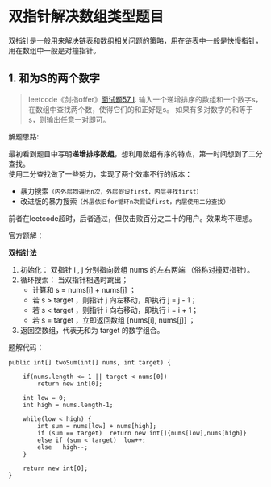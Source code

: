 # 双指针解决数组类型题目
双指针是一般用来解决链表和数组相关问题的策略，用在链表中一般是快慢指针，用在数组中一般是对撞指针。

## 1. 和为S的两个数字
> leetcode《剑指offer》[面试题57 I](https://leetcode-cn.com/problems/he-wei-sde-liang-ge-shu-zi-lcof/submissions/).
> 输入一个递增排序的数组和一个数字s，在数组中查找两个数，使得它们的和正好是s。
> 如果有多对数字的和等于s，则输出任意一对即可。

解题思路:

最初看到题目中写明**递增排序数组**，想利用数组有序的特点，第一时间想到了二分查找。<br>
使用二分查找做了一些努力，实现了两个效率不行的版本：<br>
+ 暴力搜索`（内外层均遍历n次，外层假设first，内层寻找first）`
+ 改进版的暴力搜索`（外层依旧for循环n次假设first，内层使用二分查找）`

前者在leetcode超时，后者通过，但仅击败百分之二十的用户。效果均不理想。

官方题解：

**双指针法**

1. 初始化： 双指针 i , j 分别指向数组 nums 的左右两端 （俗称对撞双指针）。
2. 循环搜索： 当双指针相遇时跳出；
    + 计算和 s = nums[i] + nums[j] ；
    + 若 s > target ，则指针 j 向左移动，即执行 j = j - 1；
    + 若 s < target ，则指针 i 向右移动，即执行 i = i + 1；
    + 若 s = target ，立即返回数组 [nums[i], nums[j]] ；
3. 返回空数组，代表无和为 target 的数字组合。

题解代码：

    public int[] twoSum(int[] nums, int target) { 
        
        if(nums.length <= 1 || target < nums[0])
            return new int[0];
        
        int low = 0;
        int high = nums.length-1;

        while(low < high) {
            int sum = nums[low] + nums[high];
            if (sum == target)  return new int[]{nums[low],nums[high]}
            else if (sum < target)  low++;
            else   high--;
        }
        
        return new int[0];
    }



